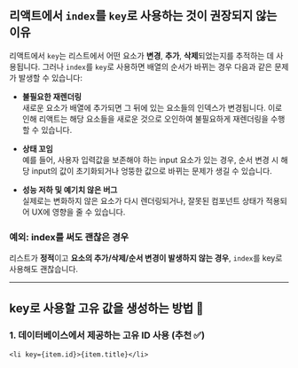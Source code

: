 ## 리액트에서 `index`를 `key`로 사용하는 것이 권장되지 않는 이유

리액트에서 `key`는 리스트에서 어떤 요소가 **변경**, **추가**, **삭제**되었는지를 추적하는 데 사용됩니다. 그러나 `index`를 `key`로 사용하면 배열의 순서가 바뀌는 경우 다음과 같은 문제가 발생할 수 있습니다:

- **불필요한 재렌더링**  
  새로운 요소가 배열에 추가되면 그 뒤에 있는 요소들의 인덱스가 변경됩니다. 이로 인해 리액트는 해당 요소들을 새로운 것으로 오인하여 불필요하게 재렌더링을 수행할 수 있습니다.

- **상태 꼬임**  
  예를 들어, 사용자 입력값을 보존해야 하는 input 요소가 있는 경우, 순서 변경 시 해당 input의 값이 초기화되거나 엉뚱한 값으로 바뀌는 문제가 생길 수 있습니다.

- **성능 저하 및 예기치 않은 버그**  
  실제로는 변화하지 않은 요소가 다시 렌더링되거나, 잘못된 컴포넌트 상태가 적용되어 UX에 영향을 줄 수 있습니다.

### 예외: index를 써도 괜찮은 경우
리스트가 **정적**이고 **요소의 추가/삭제/순서 변경이 발생하지 않는 경우**, `index`를 key로 사용해도 괜찮습니다.

---

## key로 사용할 고유 값을 생성하는 방법 🤔

### 1. 데이터베이스에서 제공하는 고유 ID 사용 (추천 ✅)
```tsx
<li key={item.id}>{item.title}</li>
```
